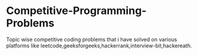 # Competitive-Programming-Problems

Topic wise competitive coding problems that i have solved on various platforms like leetcode,geeksforgeeks,hackerrank,interview-bit,hackereath.
